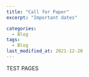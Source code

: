 ```yaml
---
title: "Call for Paper"
excerpt: "Important dates"

categories:
  - Blog
tags:
  - Blog
last_modified_at: 2021-12-20
---
```


TEST PAGES



